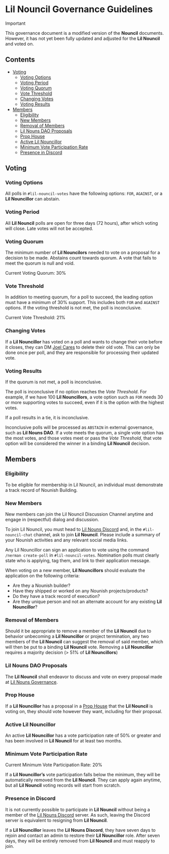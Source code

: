 # Lil Nouncil Governance Guidelines

> [!IMPORTANT]  
> This governance document is a modified version of the **Nouncil** documents. However, it has not yet been fully updated and adjusted for the **Lil Nouncil** and voted on.

## Contents

- [Voting](#voting)
    - [Voting Options](#voting-options)
    - [Voting Period](#voting-period)
    - [Voting Quorum](#voting-quorum)
    - [Vote Threshold](#vote-threshold)
    - [Changing Votes](#changing-votes)
    - [Voting Results](#voting-results)
- [Members](#members)
    - [Eligibility](#eligibility)
    - [New Members](#new-members)
    - [Removal of Members](#removal-of-members)
    - [Lil Nouns DAO Proposals](#lil-nouns-dao-proposals)
    - [Prop House](#prop-house)
    - [Active Lil Nouncillor](#active-lil-nouncillor)
    - [Minimum Vote Participation Rate](#minimum-vote-participation-rate)
    - [Presence in Discord](#presence-in-discord)


## Voting

### Voting Options

All polls in `#lil-nouncil-votes` have the following options: `FOR`, `AGAINST`, or a **Lil Nouncillor** can abstain.

### Voting Period

All **Lil Nouncil** polls are open for three days (72 hours), after which voting will close. Late votes will not be accepted.

### Voting Quorum

The minimum number of **Lil Nouncilors** needed to vote on a proposal for a decision to be made. 
Abstains count towards quorum. A vote that fails to meet the quorum is null and void.

Current Voting Quorum: 30%

### Vote Threshold

In addition to meeting quorum, for a poll to succeed, the leading option must have a minimum of 30% support. 
This includes both `FOR` and `AGAINST` options. If the voting threshold is not met, the poll is inconclusive.

Current Vote Threshold: 21%

### Changing Votes

If a **Lil Nouncillor** has voted on a poll and wants to change their vote before it closes, 
they can DM [Joel Cares](https://discord.com/users/362737590430072862) to delete their old vote. 
This can only be done once per poll, and they are responsible for processing their updated vote.

### Voting Results

If the quorum is not met, a poll is inconclusive.

The poll is inconclusive if no option reaches the *Vote Threshold*.
For example, if we have 100 **Lil Nouncillors**, a vote option such as `FOR` needs 30 or more supporting votes to succeed, 
even if it is the option with the highest votes.

If a poll results in a tie, it is inconclusive.

Inconclusive polls will be processed as `ABSTAIN` in external governance, such as **Lil Nouns DAO**.
If a vote meets the quorum, a single vote option has the most votes, and those votes meet or pass the *Vote Threshold*, 
that vote option will be considered the winner in a binding **Lil Nouncil** decision.


## Members

### Eligibility

To be eligible for membership in Lil Nouncil, an individual must demonstrate a track record of Nounish Building.

### New Members

New members can join the Lil Nouncil Discussion Channel anytime and engage in (respectful) dialog and discussion.

To join Lil Nouncil, you must head to [Lil Nouns Discord](https://discord.gg/zXPSZj7zSb) and, in the `#lil-nouncil-chat` channel, ask to join **Lil Nouncil**. 
Please include a summary of your Nounish activities and any relevant social media links.

Any Lil Nouncillor can sign an application to vote using the command `/nerman create-poll` in `#lil-nouncil-votes`. 
Nomination polls must clearly state who is applying, tag them, and link to their application message.

When voting on a new member, **Lil Nouncillors** should evaluate the application on the following criteria:

- Are they a Nounish builder?
- Have they shipped or worked on any Nounish projects/products?
- Do they have a track record of execution?
- Are they unique person and not an alternate account for any existing **Lil Nouncillor**?

### Removal of Members

Should it be appropriate to remove a member of the **Lil Nouncil** due to behavior unbecoming a **Lil Nouncillor** or project termination, 
any two members of the **Lil Nouncil** can suggest the removal of said member, which will then be put to a binding **Lil Nouncil** vote. 
Removing a **Lil Nouncillor** requires a majority decision (> 51% of **Lil Nouncillors**)

### Lil Nouns DAO Proposals

The **Lil Nouncil** shall endeavor to discuss and vote on every proposal made at [Lil Nouns Governance](https://lilnouns.wtf/vote). 

### Prop House

If a **Lil Nouncillor** has a proposal in a [Prop House](https://prop.house/) that the **Lil Nouncil** is voting on, they should vote however they want, including for their proposal.

### Active Lil Nouncillor

An active **Lil Nouncillor** has a vote participation rate of 50% or greater and has been involved in **Lil Nouncil** for at least two months.

### Minimum Vote Participation Rate

Current Minimum Vote Participation Rate: 20%

If a **Lil Nouncillor’s** vote participation falls below the minimum, they will be automatically removed from the **Lil Nouncil**. 
They can apply again anytime, but all **Lil Nouncil** voting records will start from scratch.

### Presence in Discord

It is not currently possible to participate in **Lil Nouncil** without being a member of the [Lil Nouns Discord](https://discord.gg/zXPSZj7zSb) server. 
As such, leaving the Discord server is equivalent to resigning from **Lil Nouncil**.

If a **Lil Nouncillor** leaves the **Lil Nouns Discord**, they have seven days to rejoin and contact an admin to restore their **Lil Nouncillor** role. 
After seven days, they will be entirely removed from **Lil Nouncil** and must reapply to join.
